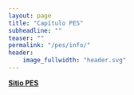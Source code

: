 ```yaml
---
layout: page
title: "Capítulo PES"
subheadline: ""
teaser: ""
permalink: "/pes/info/"
header:
    image_fullwidth: "header.svg"
---
```


<a class="radius button small" href="https://www.ieee-pes.org/">__Sitio PES__</a>
